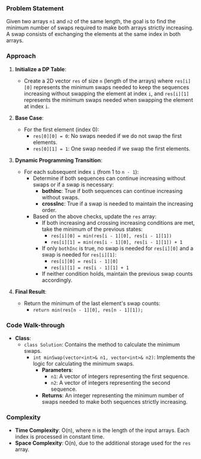 ### Problem Statement
Given two arrays `n1` and `n2` of the same length, the goal is to find the minimum number of swaps required to make both arrays strictly increasing. A swap consists of exchanging the elements at the same index in both arrays.

### Approach
1. **Initialize a DP Table**:
   - Create a 2D vector `res` of size `n` (length of the arrays) where `res[i][0]` represents the minimum swaps needed to keep the sequences increasing without swapping the element at index `i`, and `res[i][1]` represents the minimum swaps needed when swapping the element at index `i`.

2. **Base Case**:
   - For the first element (index 0):
     - `res[0][0] = 0`: No swaps needed if we do not swap the first elements.
     - `res[0][1] = 1`: One swap needed if we swap the first elements.

3. **Dynamic Programming Transition**:
   - For each subsequent index `i` (from 1 to `n - 1`):
     - Determine if both sequences can continue increasing without swaps or if a swap is necessary:
       - **bothInc**: True if both sequences can continue increasing without swaps.
       - **crossInc**: True if a swap is needed to maintain the increasing order.
     - Based on the above checks, update the `res` array:
       - If both increasing and crossing increasing conditions are met, take the minimum of the previous states:
         - `res[i][0] = min(res[i - 1][0], res[i - 1][1])`
         - `res[i][1] = min(res[i - 1][0], res[i - 1][1]) + 1`
       - If only `bothInc` is true, no swap is needed for `res[i][0]` and a swap is needed for `res[i][1]`:
         - `res[i][0] = res[i - 1][0]`
         - `res[i][1] = res[i - 1][1] + 1`
       - If neither condition holds, maintain the previous swap counts accordingly.

4. **Final Result**:
   - Return the minimum of the last element's swap counts:
     - `return min(res[n - 1][0], res[n - 1][1]);`

### Code Walk-through
- **Class**:
  - `class Solution`: Contains the method to calculate the minimum swaps.
    - `int minSwap(vector<int>& n1, vector<int>& n2)`: Implements the logic for calculating the minimum swaps.
      - **Parameters**:
        - `n1`: A vector of integers representing the first sequence.
        - `n2`: A vector of integers representing the second sequence.
      - **Returns**: An integer representing the minimum number of swaps needed to make both sequences strictly increasing.

### Complexity
- **Time Complexity**: O(n), where n is the length of the input arrays. Each index is processed in constant time.
- **Space Complexity**: O(n), due to the additional storage used for the `res` array.
